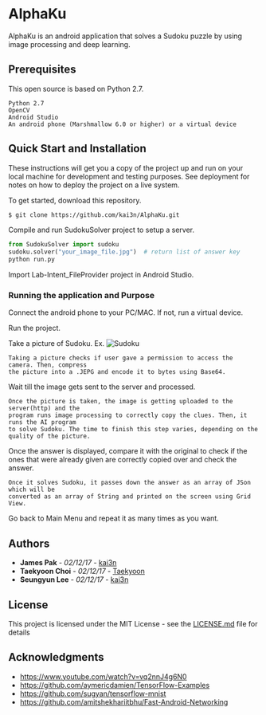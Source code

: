 # AlphaKu

AlphaKu is an android application that solves a Sudoku puzzle by using image processing and deep learning.


## Prerequisites

This open source is based on Python 2.7.

```
Python 2.7
OpenCV
Android Studio
An android phone (Marshmallow 6.0 or higher) or a virtual device
```

## Quick Start and Installation

These instructions will get you a copy of the project up and run on your 
local machine for development and testing purposes. See deployment for notes 
on how to deploy the project on a live system.

To get started, download this repository.
~~~ sh
$ git clone https://github.com/kai3n/AlphaKu.git
~~~

Compile and run SudokuSolver project to setup a server.
```python
from SudokuSolver import sudoku
sudoku.solver("your_image_file.jpg")  # return list of answer key
python run.py
```

Import Lab-Intent_FileProvider project in Android Studio.

### Running the application and Purpose

Connect the android phone to your PC/MAC. If not, run a virtual device.

Run the project.

Take a picture of Sudoku.
Ex.
![Sudoku](https://upload.wikimedia.org/wikipedia/commons/thumb/f/ff/Sudoku-by-L2G-20050714.svg/1920px-Sudoku-by-L2G-20050714.svg.png)

```
Taking a picture checks if user gave a permission to access the camera. Then, compress 
the picture into a .JEPG and encode it to bytes using Base64.
```

Wait till the image gets sent to the server and processed.

```
Once the picture is taken, the image is getting uploaded to the server(http) and the 
program runs image processing to correctly copy the clues. Then, it runs the AI program 
to solve Sudoku. The time to finish this step varies, depending on the quality of the picture.
```

Once the answer is displayed, compare it with the original to check if the ones that were 
already given are correctly copied over and check the answer.

```
Once it solves Sudoku, it passes down the answer as an array of JSon which will be
converted as an array of String and printed on the screen using Grid View.
```

Go back to Main Menu and repeat it as many times as you want.

## Authors

* **James Pak** - *02/12/17* - [kai3n](https://github.com/kai3n)
* **Taekyoon Choi** - *02/12/17* - [Taekyoon](https://github.com/Taekyoon)
* **Seungyun Lee** - *02/12/17* - [kai3n](https://github.com/dltmddbs64)


## License

This project is licensed under the MIT License - see the [LICENSE.md](LICENSE.md) file for details

## Acknowledgments

* https://www.youtube.com/watch?v=vq2nnJ4g6N0
* https://github.com/aymericdamien/TensorFlow-Examples
* https://github.com/sugyan/tensorflow-mnist
* https://github.com/amitshekhariitbhu/Fast-Android-Networking
